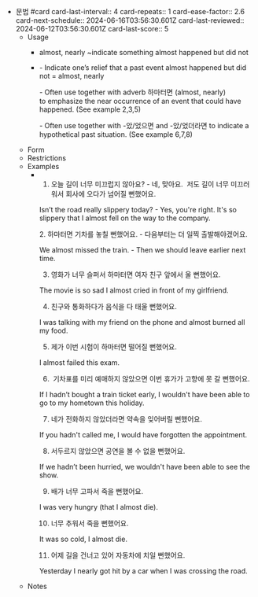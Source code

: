 - 문법 #card
  card-last-interval:: 4
  card-repeats:: 1
  card-ease-factor:: 2.6
  card-next-schedule:: 2024-06-16T03:56:30.601Z
  card-last-reviewed:: 2024-06-12T03:56:30.601Z
  card-last-score:: 5
	- Usage
		- almost, nearly ~indicate something almost happened but did not
		- - Indicate one’s relief that a past event almost happened but did not = almost, nearly
		  
		  - Often use together with adverb 하마터면 (almost, nearly) to emphasize the near occurrence of an event that could have happened. (See example 2,3,5)
		  
		  - Often use together with -았/었으면 and -았/었더라면 to indicate a hypothetical past situation. (See example 6,7,8)
	- Form
	- Restrictions
	- Examples
		- 1. 오늘 길이 너무 미끄럽지 않아요?
		  - 네, 맞아요.  저도 길이 너무 미끄러워서 회사에 오다가 넘어질 뻔했어요.
		  
		  Isn’t the road really slippery today?
		  - Yes, you're right. It's so slippery that I almost fell on the way to the company.
		  
		  2. 하마터면 기차를 놓칠 뻔했어요.
		  - 다음부터는 더 일찍 출발해야겠어요.
		  
		  We almost missed the train.
		  - Then we should leave earlier next time.
		  
		  3. 영화가 너무 슬퍼서 하마터면 여자 친구 앞에서 울 뻔했어요.
		  
		  The movie is so sad I almost cried in front of my girlfriend.
		  
		  4. 친구와 통화하다가 음식을 다 태울 뻔했어요.
		  
		  I was talking with my friend on the phone and almost burned all my food.
		  
		  5. 제가 이번 시험이 하마터면 떨어질 뻔했어요.
		  
		  I almost failed this exam.
		  
		  6.  기차표를 미리 예매하지 않았으면 이번 휴가가 고향에 못 갈 뻔했어요.
		  
		  If I hadn’t bought a train ticket early, I wouldn't have been able to go to my hometown this holiday.
		  
		  7. 네가 전화하지 않았더라면 약속을 잊어버릴 뻔했어요.
		  
		  If you hadn't called me, I would have forgotten the appointment.
		  
		  8. 서두르지 않았으면 공연을 볼 수 없을 뻔했어요.
		  
		  If we hadn’t been hurried, we wouldn't have been able to see the show.
		  
		  9. 배가 너무 고파서 죽을 뻔했어요.
		  
		  I was very hungry (that I almost die).
		  
		  10. 너무 추워서 죽을 뻔했어요.
		  
		  It was so cold, I almost die.
		  
		  11. 어제 길을 건너고 있어 자동차에 치일 뻔했어요.
		  
		  Yesterday I nearly got hit by a car when I was crossing the road.
	- Notes